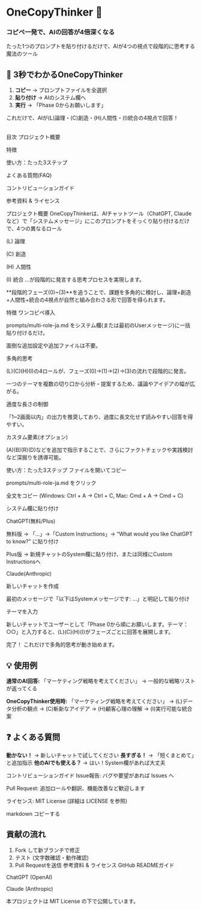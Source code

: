 # OneCopyThinker 🧠
### コピペ一発で、AIの回答が4倍深くなる

たった1つのプロンプトを貼り付けるだけで、AIが4つの視点で段階的に思考する魔法のツール

## 🚀 3秒でわかるOneCopyThinker

1. **コピー** → プロンプトファイルを全選択
2. **貼り付け** → AIのシステム欄へ
3. **実行** → 「Phase 0からお願いします」

これだけで、AIが(L)論理・(C)創造・(H)人間性・(I)統合の4視点で回答！

<br>
目次
プロジェクト概要

特徴

使い方：たった3ステップ

よくある質問(FAQ)

コントリビューションガイド

参考資料 & ライセンス

プロジェクト概要
OneCopyThinkerは、AIチャットツール（ChatGPT, Claudeなど）で「システムメッセージ」にこのプロンプトをそっくり貼り付けるだけで、4つの異なるロール

(L) 論理

(C) 創造

(H) 人間性

(I) 統合
…が段階的に発言する思考プロセスを実現します。

**段階的フェーズ(0)~(3)**を追うことで、課題を多角的に検討し、論理+創造+人間性+統合の4視点が自然と組み合わさる形で回答を得られます。

特徴
ワンコピペ導入

prompts/multi-role-ja.md をシステム欄(または最初のUserメッセージ)に一括貼り付けるだけ。

面倒な追加設定や追加ファイルは不要。

多角的思考

(L)(C)(H)(I)の4ロールが、フェーズ(0)→(1)→(2)→(3)の流れで段階的に発言。

一つのテーマを複数の切り口から分析・提案するため、議論やアイデアの幅が広がる。

適度な長さの制御

「1~2画面以内」の出力を推奨しており、過度に長文化せず読みやすい回答を得やすい。

カスタム要素(オプション)

(A)(B)(R)(D)などを追加で指示することで、さらにファクトチェックや実践検討など深掘りを誘導可能。

使い方：たった3ステップ
ファイルを開いてコピー

prompts/multi-role-ja.md をクリック

全文をコピー (Windows: Ctrl + A → Ctrl + C, Mac: Cmd + A → Cmd + C)

システム欄に貼り付け

ChatGPT(無料/Plus)

無料版 → 「…」→「Custom Instructions」→ “What would you like ChatGPT to know?” に貼り付け

Plus版 → 新規チャットのSystem欄に貼り付け、または同様にCustom Instructionsへ

Claude(Anthropic)

新しいチャットを作成

最初のメッセージで「以下はSystemメッセージです: …」と明記して貼り付け

テーマを入力

新しいチャットでユーザーとして「Phase 0から順にお願いします。テーマ：○○」と入力すると、(L)(C)(H)(I)がフェーズごとに回答を展開します。

完了！ これだけで多角的思考が動き始めます。

## 💡 使用例

**通常のAI回答:**
「マーケティング戦略を考えてください」
→ 一般的な戦略リストが返ってくる

**OneCopyThinker使用時:**
「マーケティング戦略を考えてください」
→ (L)データ分析の観点
→ (C)斬新なアイデア
→ (H)顧客心理の理解
→ (I)実行可能な統合案


## ❓ よくある質問

**動かない！** → 新しいチャットで試してください
**長すぎる！** → 「短くまとめて」と追加指示
**他のAIでも使える？** → はい！System欄があれば大丈夫

コントリビューションガイド
Issue報告: バグや要望があれば Issues へ

Pull Request: 追加ロールや翻訳、機能改善など歓迎します

ライセンス: MIT License (詳細は LICENSE を参照)

markdown
コピーする
## 貢献の流れ
1. Fork して新ブランチで修正
2. テスト (文字数確認・動作確認)
3. Pull Requestを送信
参考資料 & ライセンス
GitHub READMEガイド

ChatGPT (OpenAI)

Claude (Anthropic)

本プロジェクトは MIT License の下で公開しています。

<br>
